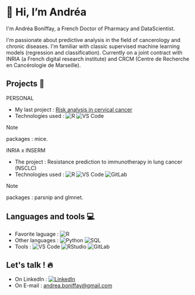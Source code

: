 👋 Hi, I’m Andréa 
=============

 I'm Andréa Boniffay, a French Doctor of Pharmacy and DataScientist. 

 I'm passionate about predictive analysis in the field of cancerology and chronic diseases. I'm familiar with classic supervised machine learning models (regression and classification). Currently on a joint contract with INRIA (a French digital research institute) and CRCM (Centre de Recherche en Cancérologie de Marseille).


## Projects 🌱

PERSONAL

-  My last project :  [Risk analysis in cervical cancer](https://github.com/AndreaBoniffay/statistical_report)
-  Technologies used : ![R](https://img.shields.io/badge/-R-276DC3?&logo=R) ![VS Code](https://img.shields.io/badge/-VS%20Code-000?&logo=visual-studio-code) 
> [!NOTE]
> packages : mice.



INRIA x INSERM

-  The project :  Resistance prediction to immunotherapy in lung cancer (NSCLC) 
-  Technologies used : ![R](https://img.shields.io/badge/-R-276DC3?&logo=R) ![VS Code](https://img.shields.io/badge/-VS%20Code-000?&logo=visual-studio-code)  ![GitLab](https://img.shields.io/badge/-GitLab-330F63?&logo=gitlab)

> [!NOTE]
> packages : parsnip and glmnet.

## Languages and tools 💻
- Favorite laguage : ![R](https://img.shields.io/badge/-R-276DC3?&logo=R)
- Other languages : ![Python](https://img.shields.io/badge/-Python-000?&logo=Python)  ![SQL](https://img.shields.io/badge/-SQL-000?&logo=MySQL)
- Tools : ![VS Code](https://img.shields.io/badge/-VS%20Code-000?&logo=visual-studio-code)  ![RStudio](https://img.shields.io/badge/-RStudio-75AADB?&logo=RStudio)  ![GitLab](https://img.shields.io/badge/-GitLab-330F63?&logo=gitlab)


## Let's talk ! 🔥
- On LinkedIn : [![LinkedIn](https://img.shields.io/badge/-LinkedIn-000?&logo=LinkedIn)](https://www.linkedin.com/in/andréa-boniffay)
- On E-mail : andrea.boniffay@gmail.com


<!---
AndreaBoniffay/AndreaBoniffay is a ✨ special ✨ repository because its `README.md` (this file) appears on your GitHub profile.
You can click the Preview link to take a look at your changes.

🩷🤙👩‍🎓🥼🌟✨🔥🖥️💻🛠️📝

- 🩷 Favorite laguage : ![R](https://img.shields.io/badge/-R-276DC3?&logo=R)
- ✨ Other languages : ![Python](https://img.shields.io/badge/-Python-000?&logo=Python) | ![SQL](https://img.shields.io/badge/-SQL-000?&logo=MySQL)
- 💻 Tools : ![VS Code](https://img.shields.io/badge/-VS%20Code-000?&logo=visual-studio-code) | ![RStudio](https://img.shields.io/badge/-RStudio-75AADB?&logo=RStudio) | ![GitLab](https://img.shields.io/badge/-GitLab-330F63?&logo=gitlab)
--->

